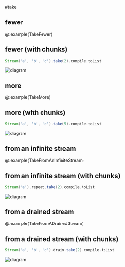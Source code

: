 #take
## fewer

@:example(TakeFewer)

## fewer (with chunks)

```scala
Stream('a', 'b', 'c').take(2).compile.toList

```
![diagram](take/fewer--with-chunks-.png)

## more

@:example(TakeMore)

## more (with chunks)

```scala
Stream('a', 'b', 'c').take(5).compile.toList

```
![diagram](take/more--with-chunks-.png)

## from an infinite stream

@:example(TakeFromAnInfiniteStream)

## from an infinite stream (with chunks)

```scala
Stream('a').repeat.take(2).compile.toList

```
![diagram](take/from-an-infinite-stream--with-chunks-.png)

## from a drained stream

@:example(TakeFromADrainedStream)

## from a drained stream (with chunks)

```scala
Stream('a', 'b', 'c').drain.take(2).compile.toList

```
![diagram](take/from-a-drained-stream--with-chunks-.png)
